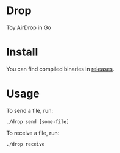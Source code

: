 # Drop

Toy AirDrop in Go

# Install

You can find compiled binaries in [releases](https://github.com/arjunkomath/go-drop/releases).

# Usage

To send a file, run:
```
./drop send [some-file]
```

To receive a file, run:
```
./drop receive
```
